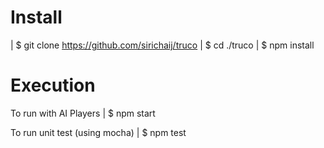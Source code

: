 Install
====================================================
  | $ git clone https://github.com/sirichaij/truco
  | $ cd ./truco
  | $ npm install

Execution
====================================================
To run with AI Players
  | $ npm start
  
To run unit test (using mocha)
  | $ npm test
